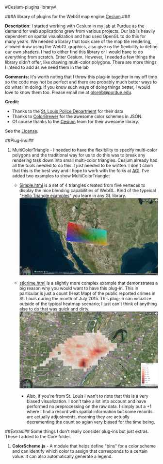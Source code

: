 #Cesium-plugins library#

###A library of plugins for the WebGl map engine [Cesium](https://github.com/AnalyticalGraphicsInc/cesium).###

**Description:** I started working with Cesium in [my lab at Purdue](https://www.purdue.edu/discoverypark/vaccine/) as the demand for web applications grew from various projects. Our lab is heavily dependent on spatial visualization and had used OpenGL to do this for many years. We needed a library that took care of the map tile rendering, allowed draw using the WebGL graphics, also give us the flexibility to define our own shaders. I had to either find this library or I would have to do everything from scratch. Enter Cesium. However, I needed a few things the library didn't offer, like drawing multi-color polygons. There are more things I intend to add as we need them in the lab

**Comments:** It's worth noting that I threw this plug-in together in my off time so the code may not be perfect and there are probably much better ways to do what I'm doing. If you know such ways of doing things better, I would love to know them too. Please email me at [olsenb@purdue.edu](olsenb@purdue.edu).

**Credit:** 

- Thanks to the [St. Louis Police Department](http://www.slmpd.org/Crimereports.shtml) for their data.
- Thanks to [ColorBrewer](http://colorbrewer2.org/) for the awesome color schemes in JSON.
- Of course thanks to the [Cesium](http://cesiumjs.org/) team for their awesome library.

See the [License](LICENSE.md).

##Plug-ins:##

1. MultiColorTriangle - I needed to have the flexibility to specify multi-color polygons and the traditional way for us to do this was to break any rendering task down into small multi-color triangles. Cesium already had all the tools needed to do this it just needed to be written. I don't claim that this is the best way and I hope to work with the folks at [AGI](http://www.agi.com/). I've added two examples to show MultiColorTriangle:
	- [Simple.html](http://web.ics.purdue.edu/~olsenb/cesium/simple.html) is a set of 4 triangles created from five verteces to display the nice blending capabilities of WebGL. Kind of the typeical "[Hello Triangle examples](http://www.learnopengl.com/#!Getting-Started/Hello-Triangle)" you learn in any GL library. 
		![](images/simple.png)
	- [stlcrime.html](http://web.ics.purdue.edu/~olsenb/cesium/stlcrime.html) is a slightly more complex example that demonstrates a big reason why you would want to have this plug-in. This in particular is just a count (Heat Map) of the public reported crimes in St. Louis during the month of July 2015. This plug-in can visualize outside of the typical heatmap scenario; I just can't think of anything else to do that was quick and dirty. 
		![](images/stlcrime.png)

		- Also, if you're from St. Louis I wan't to note that this is a very biased visualization. I don't take a lot into account and have performed no preprocessing on the raw data. I simply put a +1 where I find a record with spatial information but some records are actually adjustments, meaning they are actually decrementing the count so agian very biased for the time being.

##Extras:##
Some things I don't really consider plug-ins but just extras. These I added to the Core folder.

1. **ColorScheme.js** - A module that helps define "bins" for a color scheme and can identify which color to assign that corresponds to a certain value. It can also automatically generate a legend.

